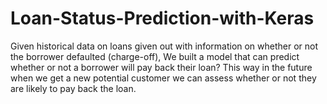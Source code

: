 # Loan-Status-Prediction-with-Keras

Given historical data on loans given out with information on whether or not the borrower defaulted (charge-off), We built a model that can predict whether or not a borrower will pay back their loan? This way in the future when we get a new potential customer we can assess whether or not they are likely to pay back the loan.

